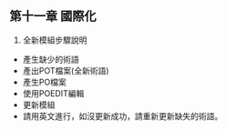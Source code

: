## 第十一章 國際化
1. 全新模組步驟說明
  +  產生缺少的術語
  +  產出POT檔案(全新術語)
  +  產生PO檔案
  +  使用POEDIT編輯
  +  更新模組
  +  請用英文進行，如沒更新成功，請重新更新缺失的術語。
